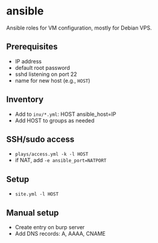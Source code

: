 # ansible
Ansible roles for VM configuration,
mostly for Debian VPS.

## Prerequisites
+ IP address
+ default root password
+ sshd listening on port 22
+ name for new host (e.g., `HOST`)

## Inventory
+ Add to `inv/*.yml`: HOST ansible_host=IP
+ Add HOST to groups as needed

## SSH/sudo access
+ `plays/access.yml -k -l HOST`
+ if NAT, add `-e ansible_port=NATPORT`

## Setup
+ `site.yml -l HOST`

## Manual setup
+ Create entry on burp server
+ Add DNS records: A, AAAA, CNAME
